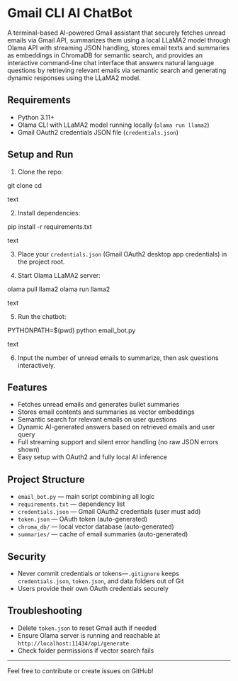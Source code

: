 # Gmail CLI AI ChatBot

A terminal-based AI-powered Gmail assistant that securely fetches unread emails via Gmail API, summarizes them using a local LLaMA2 model through Olama API with streaming JSON handling, stores email texts and summaries as embeddings in ChromaDB for semantic search, and provides an interactive command-line chat interface that answers natural language questions by retrieving relevant emails via semantic search and generating dynamic responses using the LLaMA2 model.

## Requirements

- Python 3.11+  
- Olama CLI with LLaMA2 model running locally (`olama run llama2`)  
- Gmail OAuth2 credentials JSON file (`credentials.json`)

## Setup and Run

1. Clone the repo:

git clone <your-repo-url>
cd <repo-folder>

text

2. Install dependencies:

pip install -r requirements.txt

text

3. Place your `credentials.json` (Gmail OAuth2 desktop app credentials) in the project root.

4. Start Olama LLaMA2 server:

olama pull llama2
olama run llama2

text

5. Run the chatbot:

PYTHONPATH=$(pwd) python email_bot.py

text

6. Input the number of unread emails to summarize, then ask questions interactively.

## Features

- Fetches unread emails and generates bullet summaries  
- Stores email contents and summaries as vector embeddings  
- Semantic search for relevant emails on user questions  
- Dynamic AI-generated answers based on retrieved emails and user query  
- Full streaming support and silent error handling (no raw JSON errors shown)  
- Easy setup with OAuth2 and fully local AI inference  

## Project Structure

- `email_bot.py` — main script combining all logic  
- `requirements.txt` — dependency list  
- `credentials.json` — Gmail OAuth2 credentials (user must add)  
- `token.json` — OAuth token (auto-generated)  
- `chroma_db/` — local vector database (auto-generated)  
- `summaries/` — cache of email summaries (auto-generated)  

## Security

- Never commit credentials or tokens—`.gitignore` keeps `credentials.json`, `token.json`, and data folders out of Git  
- Users provide their own OAuth credentials securely

## Troubleshooting

- Delete `token.json` to reset Gmail auth if needed  
- Ensure Olama server is running and reachable at `http://localhost:11434/api/generate`  
- Check folder permissions if vector search fails

---

Feel free to contribute or create issues on GitHub!
